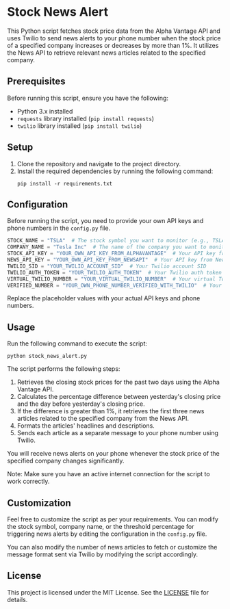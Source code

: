 # Stock News Alert

This Python script fetches stock price data from the Alpha Vantage API and uses Twilio to send news alerts to your phone number when the stock price of a specified company increases or decreases by more than 1%. It utilizes the News API to retrieve relevant news articles related to the specified company.

## Prerequisites

Before running this script, ensure you have the following:

- Python 3.x installed
- `requests` library installed (`pip install requests`)
- `twilio` library installed (`pip install twilio`)

## Setup

1. Clone the repository and navigate to the project directory.
2. Install the required dependencies by running the following command:
   ```
   pip install -r requirements.txt
   ```

## Configuration

Before running the script, you need to provide your own API keys and phone numbers in the `config.py` file.

```python
STOCK_NAME = "TSLA"  # The stock symbol you want to monitor (e.g., TSLA for Tesla)
COMPANY_NAME = "Tesla Inc"  # The name of the company you want to monitor
STOCK_API_KEY = "YOUR_OWN_API_KEY_FROM_ALPHAVANTAGE"  # Your API key from Alpha Vantage
NEWS_API_KEY = "YOUR_OWN_API_KEY_FROM_NEWSAPI"  # Your API key from News API
TWILIO_SID = "YOUR_TWILIO_ACCOUNT_SID"  # Your Twilio account SID
TWILIO_AUTH_TOKEN = "YOUR_TWILIO_AUTH_TOKEN"  # Your Twilio auth token
VIRTUAL_TWILIO_NUMBER = "YOUR_VIRTUAL_TWILIO_NUMBER"  # Your virtual Twilio number
VERIFIED_NUMBER = "YOUR_OWN_PHONE_NUMBER_VERIFIED_WITH_TWILIO"  # Your own phone number verified with Twilio
```

Replace the placeholder values with your actual API keys and phone numbers.

## Usage

Run the following command to execute the script:

```
python stock_news_alert.py
```

The script performs the following steps:

1. Retrieves the closing stock prices for the past two days using the Alpha Vantage API.
2. Calculates the percentage difference between yesterday's closing price and the day before yesterday's closing price.
3. If the difference is greater than 1%, it retrieves the first three news articles related to the specified company from the News API.
4. Formats the articles' headlines and descriptions.
5. Sends each article as a separate message to your phone number using Twilio.

You will receive news alerts on your phone whenever the stock price of the specified company changes significantly.

Note: Make sure you have an active internet connection for the script to work correctly.

## Customization

Feel free to customize the script as per your requirements. You can modify the stock symbol, company name, or the threshold percentage for triggering news alerts by editing the configuration in the `config.py` file.

You can also modify the number of news articles to fetch or customize the message format sent via Twilio by modifying the script accordingly.

## License

This project is licensed under the MIT License. See the [LICENSE](LICENSE) file for details.
